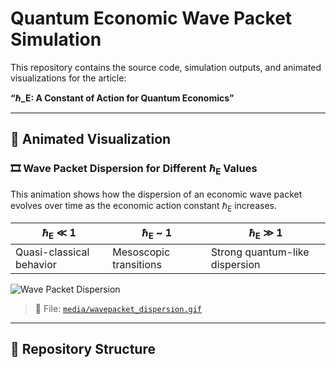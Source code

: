 # Quantum Economic Wave Packet Simulation

This repository contains the source code, simulation outputs, and animated visualizations for the article:

**“ℏ_E: A Constant of Action for Quantum Economics”**

---

## 🔁 Animated Visualization

### 🎞️ Wave Packet Dispersion for Different ℏ<sub>E</sub> Values

This animation shows how the dispersion of an economic wave packet evolves over time as the economic action constant ℏ<sub>E</sub> increases.

| ℏ<sub>E</sub> ≪ 1 | ℏ<sub>E</sub> ~ 1 | ℏ<sub>E</sub> ≫ 1 |
|------------------|------------------|-------------------|
| Quasi-classical behavior | Mesoscopic transitions | Strong quantum-like dispersion |

![Wave Packet Dispersion](media/wavepacket_dispersion.gif)

> 📁 File: [`media/wavepacket_dispersion.gif`](media/wavepacket_dispersion.gif)

---

## 📂 Repository Structure

